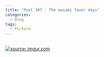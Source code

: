 ```yaml
---
title: "Post 307 - The wasabi favor days"
categories:
  - Blog
tags:
  - Picture
---
```



<br/>
<a href="https://imgur.com/j8ZJUsE"><img src="https://i.imgur.com/j8ZJUsE.jpg" title="source: imgur.com" /></a>
<br/>


<script src="https://utteranc.es/client.js"
        repo="serendipityinlife/serendipityinlife.github.io"
        issue-term="pathname"
        theme="github-light"
        crossorigin="anonymous"
        async>
</script>
